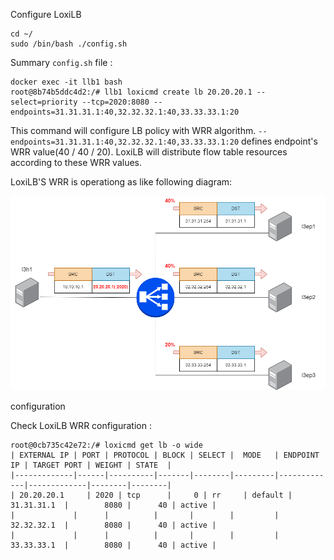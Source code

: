 
Configure LoxiLB

```
cd ~/
sudo /bin/bash ./config.sh
```

Summary `config.sh` file :
```
docker exec -it llb1 bash
root@8b74b5ddc4d2:/# llb1 loxicmd create lb 20.20.20.1 --select=priority --tcp=2020:8080 --endpoints=31.31.31.1:40,32.32.32.1:40,33.33.33.1:20
```

This command will configure LB policy with WRR algorithm. `--endpoints=31.31.31.1:40,32.32.32.1:40,33.33.33.1:20` defines endpoint's WRR value(40 / 40 / 20). LoxiLB will distribute flow table resources according to these WRR values.

LoxiLB'S WRR is operationg as like following diagram:

![configuration](./assets/configuration.png)

configuration

Check LoxiLB WRR configuration :
```
root@0cb735c42e72:/# loxicmd get lb -o wide
| EXTERNAL IP | PORT | PROTOCOL | BLOCK | SELECT |  MODE   | ENDPOINT IP | TARGET PORT | WEIGHT | STATE  |
|-------------|------|----------|-------|--------|---------|-------------|-------------|--------|--------|
| 20.20.20.1     | 2020 | tcp      |     0 | rr     | default | 31.31.31.1  |        8080 |      40 | active |
|             |      |          |       |        |         | 32.32.32.1  |        8080 |      40 | active |
|             |      |          |       |        |         | 33.33.33.1  |        8080 |      40 | active |
```

